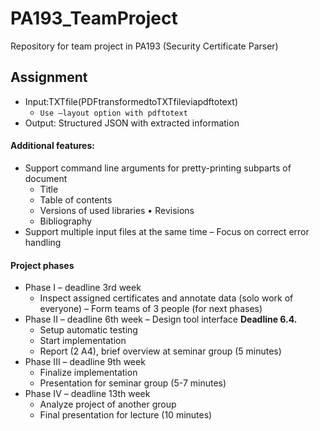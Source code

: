# PA193_TeamProject
Repository for team project in PA193 (Security Certificate Parser)

## Assignment
* Input:TXTfile(PDFtransformedtoTXTfileviapdftotext)  
  * `Use –layout option with pdftotext`
* Output: Structured JSON with extracted information

#### Additional features:
* Support command line arguments for pretty-printing subparts of document
  * Title
  * Table of contents
  * Versions of used libraries • Revisions
  * Bibliography
* Support multiple input files at the same time – Focus on correct error handling


 #### Project phases
* Phase I – deadline 3rd week
  * Inspect assigned certificates and annotate data (solo work of everyone) – Form teams of 3 people (for next phases)
* Phase II – deadline 6th week – Design tool interface **Deadline 6.4.**
  * Setup automatic testing
  * Start implementation
  * Report (2 A4), brief overview at seminar group (5 minutes)
* Phase III – deadline 9th week
  * Finalize implementation
  * Presentation for seminar group (5-7 minutes)
* Phase IV – deadline 13th week
  * Analyze project of another group
  * Final presentation for lecture (10 minutes)
